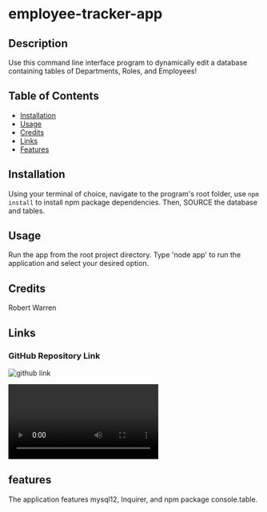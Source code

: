 # employee-tracker-app

## Description

Use this command line interface program to dynamically edit a database containing tables of Departments, Roles, and Employees!

## Table of Contents

* [Installation](#installation)
* [Usage](#usage)
* [Credits](#credits)
* [Links](#links)
* [Features](#features)

## Installation

Using your terminal of choice, navigate to the program's root folder, use `npm install` to install npm package dependencies. Then, SOURCE the database and tables.

## Usage

Run the app from the root project directory. Type 'node app' to run the application and select your desired option.

## Credits

Robert Warren

## Links

### GitHub Repository Link
![github link](https://github.com/warrenrobert127/employee-tracker-app)

![Video link](https://user-images.githubusercontent.com/20363030/155457365-7ff6c210-37e7-42b4-aa5e-e1eff19297b6.mp4)

## features

The application features mysql12, Inquirer, and npm package console.table.